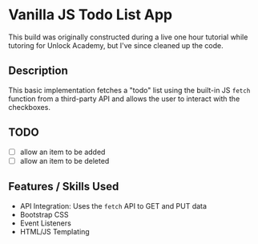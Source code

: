 # Vanilla JS Todo List App

This build was originally constructed during a live one hour tutorial while tutoring for Unlock Academy, but I've since cleaned up the code.

## Description
This basic implementation fetches a "todo" list using the built-in JS `fetch` function from a third-party API and allows the user to interact with the checkboxes.

## TODO
- [ ] allow an item to be added
- [ ] allow an item to be deleted

## Features / Skills Used
- API Integration: Uses the `fetch` API to GET and PUT data
- Bootstrap CSS
- Event Listeners
- HTML/JS Templating
  
